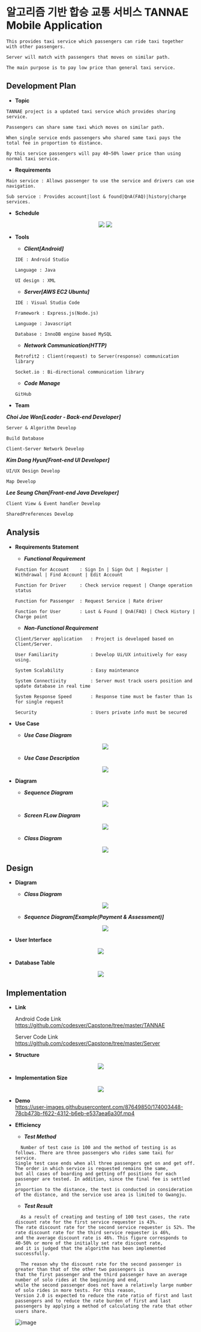 # 알고리즘 기반 합승 교통 서비스 TANNAE Mobile Application
```
This provides taxi service which passengers can ride taxi together with other passengers.

Server will match with passengers that moves on similar path.

The main purpose is to pay low price than general taxi service.
```

## Development Plan
* **Topic**   
```
TANNAE project is a updated taxi service which provides sharing service.  

Passengers can share same taxi which moves on similar path.   

When single service ends passengers who shared same taxi pays the total fee in proportion to distance.  

By this service passengers will pay 40~50% lower price than using normal taxi service.  
```

* **Requirements**    
```
Main service : Allows passenger to use the service and drivers can use navigation.  

Sub service : Provides account|lost & found|QnA(FAQ)|history|charge services.   
```   

* **Schedule**    
  <p align="center">
    <img src= "https://user-images.githubusercontent.com/87649850/174002744-2636aba7-25db-48fd-8648-a98ea1461184.png">    
    <img src= "https://user-images.githubusercontent.com/87649850/174002754-3184ad2d-1cac-46e8-89b6-cbf47be43c6e.png">  
  </p>


* **Tools**  
  - ***Client[Android]***   
  ```
  IDE : Android Studio    
  
  Language : Java   
  
  UI design : XML     
  ```
  - ***Server[AWS EC2 Ubuntu]***  
  ``` 
  IDE : Visual Studio Code    
  
  Framework : Express.js(Node.js)   
  
  Language : Javascript
  
  Database : InnoDB engine based MySQL
  ```
  - ***Network Communication(HTTP)***   
  ```
  Retrofit2 : Client(request) to Server(response) communication library    
  
  Socket.io : Bi-directional communication library    
  ```
  - ***Code Manage***   
  ```
  GitHub 
  ```
  
* **Team**  

***Choi Jae Won[Leader - Back-end Developer]***  
```
Server & Algorithm Develop  
  
Build Database 
  
Client-Server Network Develop
```
***Kim Dong Hyun[Front-end UI Developer]***  
```
UI/UX Design Develop
  
Map Develop
```  
***Lee Seung Chan[Front-end Java Developer]***  
```
Client View & Event handler Develop  
  
SharedPreferences Develop
```

## Analysis 

* **Requirements Statement**
  - ***Functional Requirement***  
  ```
  Function for Account    : Sign In | Sign Out | Register | Withdrawal | Find Account | Edit Account
  
  Function for Driver     : Check service request | Change operation status
  
  Function for Passenger  : Request Service | Rate driver
  
  Function for User       : Lost & Found | QnA(FAQ) | Check History | Charge point
  ```
  - ***Non-Functional Requirement***
  ```
  Client/Server application   : Project is developed based on Client/Server.
  
  User Familiarity            : Develop Ui/UX intuitively for easy using.
  
  System Scalability          : Easy maintenance
  
  System Connectivity         : Server must track users position and update database in real time
  
  System Response Speed       : Response time must be faster than 1s for single request
  
  Security                    : Users private info must be secured
  ```
* **Use Case**  
  - ***Use Case Diagram***    
  <p align="center">
    <img src= "https://user-images.githubusercontent.com/87649850/172292202-1ee5b828-4e94-408d-af57-15467c80557c.png">
  </p>
  
  - ***Use Case Description***    
  <p align="center">
    <img src= "https://user-images.githubusercontent.com/87649850/172345551-b6b8a4e2-9673-4b3f-a238-0f6f96018275.gif">
  </p>

* **Diagram**  
  - ***Sequence Diagram***   
  <p align="center">
    <img src= "https://user-images.githubusercontent.com/87649850/172347060-dc84d195-fd34-4250-9a32-1995beba0bcc.gif">
  </p>
  
  - ***Screen FLow Diagram***   
  <p align="center">
    <img src= "https://user-images.githubusercontent.com/87649850/172292634-80fb4887-c3df-44ab-9e75-caf781c32c18.png">
  </p>

  - ***Class Diagram***   
  <p align="center">
    <img src= "https://user-images.githubusercontent.com/87649850/172292660-6c32670f-a6f7-4f39-aa6b-cd23fac7f2ab.png">
  </p>
  
## Design 
  
* **Diagram**     
  - ***Class Diagram***   
  <p align="center">
    <img src= "https://user-images.githubusercontent.com/87649850/172328033-63d1e21d-e920-4712-98c0-5cd3132071da.png">
  </p>
  
  - ***Sequence Diagram[Example(Payment & Assessment)]***   
  <p align="center">
    <img src= "https://user-images.githubusercontent.com/87649850/172348272-9fc28398-fbb6-4270-88b7-f5babfd05498.gif">
  </p>

* **User Interface**    
<p align="center">
  <img src= "https://user-images.githubusercontent.com/87649850/172342692-03dc58b5-c009-41bc-bcf3-4390f3b44449.gif">
</p>

* **Database Table**    
<p align="center">
  <img src= "https://user-images.githubusercontent.com/87649850/172344271-9d9ce7c1-8b66-44ad-9c33-97e04a48cf1d.gif">
</p> 

## Implementation   

* **Link**  

  Android Code Link   
  https://github.com/codesver/Capstone/tree/master/TANNAE

  Server Code Link  
  https://github.com/codesver/Capstone/tree/master/Server

* **Structure**   
<p align="center">
<img src="https://user-images.githubusercontent.com/87649850/172361065-ad2c5631-bbac-4379-9b80-c1868af0a9de.png">
</p>    

* **Implementation Size**     
<p align="center">
<img src="https://user-images.githubusercontent.com/87649850/172361142-fb9e5c29-227a-4617-bf72-dcf2d476c34d.png">
</p>    

* **Demo**  
https://user-images.githubusercontent.com/87649850/174003448-78cb473b-f622-4312-b6eb-e537aea6a30f.mp4   

* **Efficiency**
  - ***Test Method***
  ```
    Number of test case is 100 and the method of testing is as follows. There are three passengers who rides same taxi for service.
  Single test case ends when all three passengers get on and get off. The order in which service is requested remains the same,
  but all cases of boarding and getting off positions for each passenger are tested. In addition, since the final fee is settled in
  proportion to the distance, the test is conducted in consideration of the distance, and the service use area is limited to Gwangju.
  ```
  - ***Test Result***
  ```
    As a result of creating and testing of 100 test cases, the rate discount rate for the first service requester is 43%.
  The rate discount rate for the second service requester is 52%. The rate discount rate for the third service requester is 46%,
  and the average discount rate is 46%. This figure corresponds to 40-50% or more of the initially set rate discount rate,
  and it is judged that the algorithm has been implemented successfully.
  
    The reason why the discount rate for the second passenger is greater than that of the other two passengers is
  that the first passenger and the third passenger have an average number of solo rides at the beginning and end,
  while the second passenger does not have a relatively large number of solo rides in more tests. For this reason,
  Version 2.0 is expected to reduce the rate ratio of first and last passengers and to reduce the rate burden of first and last
  passengers by applying a method of calculating the rate that other users share.
  ```   
  ![image](https://user-images.githubusercontent.com/87649850/172363510-2a9480a6-b048-4b9b-8ae5-22a23794c7ab.png)   
